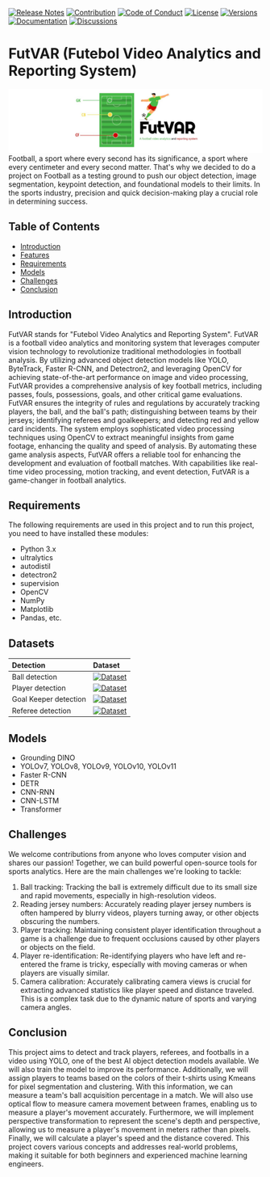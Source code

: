 [![Release Notes](https://img.shields.io/badge/releases-view-blue)](https://github.com/FutVAR)
[![Contribution](https://img.shields.io/badge/contribute-welcome-green)](https://github.com/FutVAR)
[![Code of Conduct](https://img.shields.io/badge/code%20of%20conduct-view-white)](https://github.com/FutVAR)
[![License](https://img.shields.io/badge/license-n/a-red)](https://github.com/FutVAR)
[![Versions](https://img.shields.io/badge/versions-1.0.0-orange)](https://github.com/FutVAR)
[![Documentation](https://img.shields.io/badge/documentation-view-violet)](https://github.com/FutVAR)
[![Discussions](https://img.shields.io/badge/discussions-view-yellow)](https://github.com/FutVAR)
# FutVAR (Futebol Video Analytics and Reporting System)
![FutVAR](images/futvar-bg.jpg)
Football, a sport where every second has its significance, a sport where every centimeter and every second matter. That's why we decided to do a project on Football as a testing ground to push our object detection, image segmentation, keypoint detection, and foundational models to their limits. In the sports industry, precision and quick decision-making play a crucial role in determining success.

## Table of Contents

- [Introduction](##introduction)
- [Features](#f#eatures)
- [Requirements](##requirements)
- [Models](##models)
- [Challenges](##challenges)
- [Conclusion](##conclusion)

## Introduction
FutVAR stands for "Futebol Video Analytics and Reporting System". FutVAR is a football video analytics and monitoring system that leverages computer vision technology to revolutionize traditional methodologies in  football analysis. By utilizing advanced object detection models like YOLO, ByteTrack, Faster R-CNN, and Detectron2, and leveraging OpenCV for achieving state-of-the-art performance on image and video processing, FutVAR provides a comprehensive analysis of key football metrics, including passes, fouls, possessions, goals, and other critical game evaluations. FutVAR ensures the integrity of rules and regulations by accurately tracking players, the ball, and the ball's path; distinguishing between teams by their jerseys; identifying referees and goalkeepers; and detecting red and yellow card incidents. The system employs sophisticated video processing techniques using OpenCV to extract meaningful insights from game footage, enhancing the quality and speed of analysis. By automating these game analysis aspects, FutVAR offers a reliable tool for enhancing the development and evaluation of football matches. With capabilities like real-time video processing, motion tracking, and event detection, FutVAR is a game-changer in football analytics.

## Requirements
The following requirements are used in this project and to run this project, you need to have installed these modules:
- Python 3.x
- ultralytics
- autodistil
- detectron2
- supervision
- OpenCV
- NumPy
- Matplotlib
- Pandas, etc.

## Datasets
| Detection                       | Dataset                                                                                                                                                          |
|:--------------------------------|:-----------------------------------------------------------------------------------------------------------------------------------------------------------------|
| Ball detection         | [![Dataset](https://app.roboflow.com/images/download-dataset-badge.svg)](https://universe.roboflow.com/futvar-n32uw/futvar/) |
| Player detection         | [![Dataset](https://app.roboflow.com/images/download-dataset-badge.svg)](https://universe.roboflow.com/futvar-n32uw/futvar/) |
| Goal Keeper detection           | [![Dataset](https://app.roboflow.com/images/download-dataset-badge.svg)](https://universe.roboflow.com/futvar-n32uw/futvar/)    |
| Referee detection | [![Dataset](https://app.roboflow.com/images/download-dataset-badge.svg)](https://universe.roboflow.com/futvar-n32uw/futvar/)   |

## Models
- Grounding DINO
- YOLOv7, YOLOv8, YOLOv9, YOLOv10, YOLOv11
- Faster R-CNN
- DETR
- CNN-RNN
- CNN-LSTM
- Transformer

## Challenges
We welcome contributions from anyone who loves computer vision and shares our passion! Together, we can build powerful open-source tools for sports analytics. Here are the main challenges we're looking to tackle:

1. Ball tracking: Tracking the ball is extremely difficult due to its small size and rapid movements, especially in high-resolution videos.
2. Reading jersey numbers: Accurately reading player jersey numbers is often hampered by blurry videos, players turning away, or other objects obscuring the numbers.
3. Player tracking: Maintaining consistent player identification throughout a game is a challenge due to frequent occlusions caused by other players or objects on the field.
4. Player re-identification: Re-identifying players who have left and re-entered the frame is tricky, especially with moving cameras or when players are visually similar.
5. Camera calibration: Accurately calibrating camera views is crucial for extracting advanced statistics like player speed and distance traveled. This is a complex task due to the dynamic nature of sports and varying camera angles.

## Conclusion
This project aims to detect and track players, referees, and footballs in a video using YOLO, one of the best AI object detection models available. We will also train the model to improve its performance. Additionally, we will assign players to teams based on the colors of their t-shirts using Kmeans for pixel segmentation and clustering. With this information, we can measure a team's ball acquisition percentage in a match. We will also use optical flow to measure camera movement between frames, enabling us to measure a player's movement accurately. Furthermore, we will implement perspective transformation to represent the scene's depth and perspective, allowing us to measure a player's movement in meters rather than pixels. Finally, we will calculate a player's speed and the distance covered. This project covers various concepts and addresses real-world problems, making it suitable for both beginners and experienced machine learning engineers.

<!--
## contribution

We love your input! Please see our [contributing guide](https://github.com/futvar/blob/main/CONTRIBUTING.md) to get started. Thank you 🙏 to all our contributors!

<p align="center">
    <a href="https://github.com/roboflow/supervision/graphs/contributors">
      <img src="https://contrib.rocks/image?repo=roboflow/supervision" />
    </a>
</p>
-->
